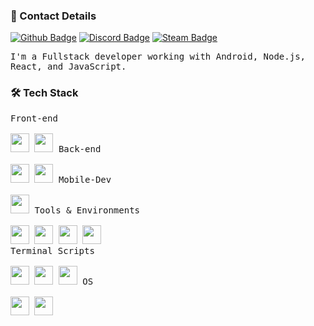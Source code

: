<h3>📲 Contact Details</h3>

[![Github Badge](https://img.shields.io/badge/-EliranHaber-000000?style=flat-square&logo=github&logoColor=FFF&labelColor=1e1e28&color=c9cbff&cacheSeconds=5184000)](https://github.com/EliranHaber)
[![Discord Badge](https://img.shields.io/badge/-JackyLegs-000000?style=flat-square&logo=discord&logoColor=FFF&labelColor=1e1e28&color=c9cbff&cacheSeconds=5184000)](https://discordapp.com/users/108906095560364032)
[![Steam Badge](https://img.shields.io/badge/-JackyLegs-000000?style=flat-square&logo=steam&logoColor=FFF&labelColor=1e1e28&color=c9cbff&cacheSeconds=5184000)](https://steamcommunity.com/id/JackyLegss/)

<kbd>I'm a Fullstack developer working with Android, Node.js, React, and JavaScript.</kbd>

<div>
	<h3 align="Ce">🛠 Tech Stack</h3>
	<kbd align="left">
		<kbd>Front-end</kbd>
		<br><br>
		<a href="https://reactjs.org/"><img height="30px" src="https://cdn.jsdelivr.net/gh/devicons/devicon/icons/react/react-original.svg" /></a>
		<a href="https://developer.mozilla.org/en-US/docs/Web/JavaScript"><img height="30px" src="https://cdn.jsdelivr.net/gh/devicons/devicon/icons/javascript/javascript-original.svg" /></a>
	</kbd>
	<kbd>
		<kbd>Back-end</kbd>
		<br><br>
		<a href="https://nodejs.org/"><img height="30px" src="https://cdn.jsdelivr.net/gh/devicons/devicon/icons/nodejs/nodejs-original.svg" /></a>
		<a href="https://www.python.org/"><img height="30px" src="https://cdn.jsdelivr.net/gh/devicons/devicon/icons/python/python-original.svg" /></a>
	</kbd>
	<kbd>
		<kbd>Mobile-Dev</kbd>
		<br><br>
		<a href="https://developer.android.com/"><img height="30px" src="https://cdn.jsdelivr.net/gh/devicons/devicon/icons/android/android-original.svg" /></a>
	</kbd>
	<kbd>
		<kbd>Tools & Environments</kbd>
		<br><br>
		<a href="https://code.visualstudio.com/"><img width="30px" src="https://cdn.jsdelivr.net/gh/devicons/devicon/icons/vscode/vscode-original.svg" /></a>
        <a href="https://developer.android.com/studio/"><img width="30px" src="https://cdn.jsdelivr.net/gh/devicons/devicon/icons/androidstudio/androidstudio-original.svg" /></a>
		<a href="https://www.docker.com/"><img width="30px" src="https://cdn.jsdelivr.net/gh/devicons/devicon/icons/docker/docker-original.svg" /></a>
		<a href="https://git-scm.com/"><img width="30px" src="https://cdn.jsdelivr.net/gh/devicons/devicon/icons/git/git-original.svg" /></a>
	</kbd>
    	<br>
	<kbd>
		<kbd>Terminal Scripts</kbd>
		<br>
		<br>
		<a href="https://en.wikipedia.org/wiki/Python_(programming_language)"><img height="30px" src="https://cdn.jsdelivr.net/gh/devicons/devicon/icons/python/python-original.svg" /></a>
		<a href="https://en.wikipedia.org/wiki/Bash_(Unix_shell)"><img height="30px" src="https://cdn.jsdelivr.net/gh/devicons/devicon/icons/bash/bash-original.svg" /></a>
		<a href="https://en.wikipedia.org/wiki/PowerShell"><img height="30px" src="https://upload.wikimedia.org/wikipedia/commons/thumb/a/af/PowerShell_Core_6.0_icon.png/121px-PowerShell_Core_6.0_icon.png" /></a>
	</kbd>
	<kbd>
		<kbd>OS</kbd>
		<br><br>
		<a href="http://en.wikipedia.org/wiki/Linux"><img width="30px" src="https://cdn.jsdelivr.net/gh/devicons/devicon/icons/linux/linux-original.svg" /></a>
		<a href="https://en.wikipedia.org/wiki/Microsoft_Windows"><img width="30px" src="https://cdn.jsdelivr.net/gh/devicons/devicon/icons/windows8/windows8-original.svg" /></a>
	</kbd>
</div>
